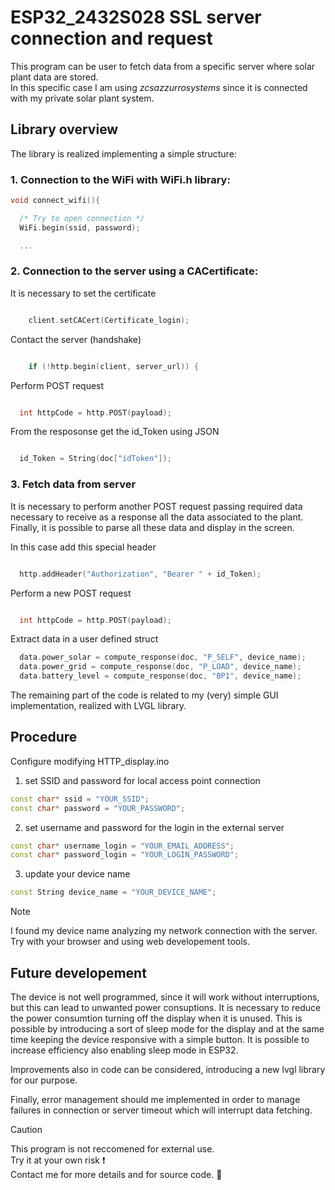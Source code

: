 # ESP32_2432S028 SSL server connection and request

This program can be user to fetch data from a specific server where solar plant data are stored.\
In this specific case I am using *zcsazzurrosystems* since it is connected with my private solar plant system.

## Library overview

The library is realized implementing a simple structure:
### 1. Connection to the WiFi with WiFi.h library:
```cpp
void connect_wifi(){

  /* Try to open connection */
  WiFi.begin(ssid, password);

  ...
```

### 2. Connection to the server using a CACertificate:  
It is necessary to set the certificate
```cpp

    client.setCACert(Certificate_login);

```
  
Contact the server (handshake)
```cpp

    if (!http.begin(client, server_url)) {

```
  
Perform POST request
```cpp

  int httpCode = http.POST(payload);

```
  
From the resposonse get the id_Token using JSON
```cpp

  id_Token = String(doc["idToken"]);

```
### 3. Fetch data from server 
It is necessary to perform another POST request passing required data necessary to receive as a response all the data associated to the plant. Finally, it is possible to parse all these data and display in the screen.

In this case add this special header
```cpp

  http.addHeader("Authorization", "Bearer " + id_Token);

```

Perform a new POST request
```cpp

  int httpCode = http.POST(payload);

```
Extract data in a user defined struct
```cpp
  data.power_solar = compute_response(doc, "P_SELF", device_name);
  data.power_grid = compute_response(doc, "P_LOAD", device_name);
  data.battery_level = compute_response(doc, "BP1", device_name);
```

The remaining part of the code is related to my (very) simple GUI implementation, realized with LVGL library.

## Procedure
Configure modifying HTTP_display.ino

1. set SSID and password for local access point connection
  
```cpp
const char* ssid = "YOUR_SSID";
const char* password = "YOUR_PASSWORD";
```
  
2. set username and password for the login in the external server

```cpp
const char* username_login = "YOUR_EMAIL_ADDRESS";
const char* password_login = "YOUR_LOGIN_PASSWORD";
  ```
  
3. update your device name

```cpp
const String device_name = "YOUR_DEVICE_NAME";
  ```

> [!NOTE]
> I found my device name analyzing my network connection with the server. Try with your browser and using web developement tools.




## Future developement
The device is not well programmed, since it will work without interruptions, but this can lead to unwanted power consuptions. It is necessary to reduce the power consumtion turning off the display when it is unused. This is possible by introducing a sort of sleep mode for the display and at the same time keeping the device responsive with a simple button.
It is possible to increase efficiency also enabling sleep mode in ESP32. 

Improvements also in code can be considered, introducing a new lvgl library for our purpose.

Finally, error management should me implemented in order to manage failures in connection or server timeout which will interrupt data fetching.

>[!CAUTION]
>This program is not reccomened for external use.  
>Try it at your own risk :heavy_exclamation_mark:\
>Contact me for more details and for source code. :email:
